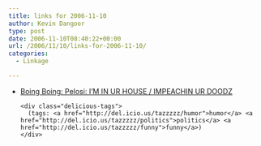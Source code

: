```yaml
---
title: links for 2006-11-10
author: Kevin Dangoor
type: post
date: 2006-11-10T08:40:22+00:00
url: /2006/11/10/links-for-2006-11-10/
categories:
  - Linkage

---
```

<ul class="delicious">
  <li>
    <div class="delicious-link">
      <a href="http://www.boingboing.net/2006/11/08/pelosi_im_in_ur_hous.html">Boing Boing: Pelosi: I&#8217;M IN UR HOUSE / IMPEACHIN UR DOODZ</a>
    </div>
    
    <div class="delicious-tags">
      (tags: <a href="http://del.icio.us/tazzzzz/humor">humor</a> <a href="http://del.icio.us/tazzzzz/politics">politics</a> <a href="http://del.icio.us/tazzzzz/funny">funny</a>)
    </div>
  </li>
</ul>